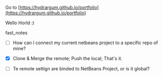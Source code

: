 Go to [https://hydrargum.github.io/portfolio](https://hydrargum.github.io/portfolio)

Wello Horld :)


fast_notes  

- [ ]   How can I connect my current netbeans project to a specific repo of mine?
- [X]   Clone & Merge the remote; Push the local; That's it.

- [ ]   Te remote settign are binded to NetBeans Project, or is it global?

